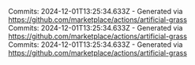 Commits: 2024-12-01T13:25:34.633Z - Generated via https://github.com/marketplace/actions/artificial-grass
<br>
Commits: 2024-12-01T13:25:34.633Z - Generated via https://github.com/marketplace/actions/artificial-grass
<br>
Commits: 2024-12-01T13:25:34.633Z - Generated via https://github.com/marketplace/actions/artificial-grass
<br>
